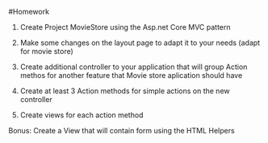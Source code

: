 #Homework

1. Create Project MovieStore using the Asp.net Core MVC pattern

2. Make some changes on the layout page to adapt it to your needs (adapt for movie store)

3. Create additional controller to your application that will group Action methos for another feature that Movie store aplication should have

4. Create at least 3 Action methods for simple actions on the new controller

5. Create views for each action method 

Bonus: Create a View that will contain form using the HTML Helpers

